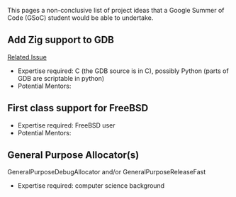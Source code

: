This pages a non-conclusive list of project ideas that a Google Summer of Code (GSoC) student would be able to undertake.

## Add Zig support to GDB

[Related Issue](https://github.com/ziglang/zig/issues/614)

  - Expertise required: C (the GDB source is in C), possibly Python (parts of GDB are scriptable in python)
  - Potential Mentors: 


## First class support for FreeBSD

  - Expertise required: FreeBSD user
  - Potential Mentors: 


## General Purpose Allocator(s)

GeneralPurposeDebugAllocator and/or GeneralPurposeReleaseFast

  - Expertise required: computer science background
